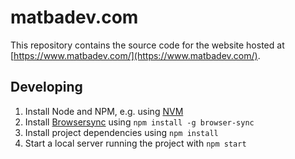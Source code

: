 # matbadev.com

This repository contains the source code for the website hosted at [https://www.matbadev.com/](https://www.matbadev.com/).

## Developing

1. Install Node and NPM, e.g. using [NVM](https://github.com/nvm-sh/nvm)
1. Install [Browsersync](https://browsersync.io/) using `npm install -g browser-sync`
1. Install project dependencies using `npm install`
1. Start a local server running the project with `npm start`
